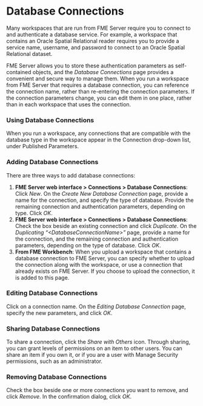 # Database Connections #

Many workspaces that are run from FME Server require you to connect to and authenticate a database service. For example, a workspace that contains an Oracle Spatial Relational reader requires you to provide a service name, username, and password to connect to an Oracle Spatial Relational dataset.

FME Server allows you to store these authentication parameters as self-contained objects, and the *Database Connections* page provides a convenient and secure way to manage them. When you run a workspace from FME Server that requires a database connection, you can reference the connection name, rather than re-entering the connection parameters. If the connection parameters change, you can edit them in one place, rather than in each workspace that uses the connection.

### Using Database Connections ###

When you run a workspace, any connections that are compatible with the database type in the workspace appear in the Connection drop-down list, under Published Parameters.

### Adding Database Connections ###

There are three ways to add database connections:

1. **FME Server web interface &gt; Connections &gt; Database Connections**: Click *New*. On the *Create New Database Connection* page, provide a name for the connection, and specify the type of database. Provide the remaining connection and authentication parameters, depending on type. Click *OK*.
2. **FME Server web interface &gt; Connections &gt; Database Connections**: Check the box beside an existing connection and click *Duplicate*. On the *Duplicating “&lt;DatabaseConnectionName&gt;”* page, provide a name for the connection, and the remaining connection and authentication parameters, depending on the type of database. Click *OK*.
3. **From FME Workbench**: When you upload a workspace that contains a database connection to FME Server, you can specify whether to upload the connection along with the workspace, or use a connection that already exists on FME Server. If you choose to upload the connection, it is added to this page.

### Editing Database Connections ###

Click on a connection name. On the *Editing Database Connection* page, specify the new parameters, and click *OK*.

### Sharing Database Connections ###

To share a connection, click the *Share with Others* icon. Through sharing, you can grant levels of permissions on an item to other users. You can share an item if you own it, or if you are a user with Manage Security permissions, such as an administrator.

### Removing Database Connections ###

Check the box beside one or more connections you want to remove, and click *Remove*. In the confirmation dialog, click *OK*.
